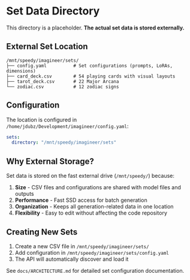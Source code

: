 # Set Data Directory

This directory is a placeholder. **The actual set data is stored externally.**

## External Set Location

```
/mnt/speedy/imagineer/sets/
├── config.yaml          # Set configurations (prompts, LoRAs, dimensions)
├── card_deck.csv        # 54 playing cards with visual layouts
├── tarot_deck.csv       # 22 Major Arcana
└── zodiac.csv           # 12 zodiac signs
```

## Configuration

The location is configured in `/home/jdubz/Development/imagineer/config.yaml`:

```yaml
sets:
  directory: "/mnt/speedy/imagineer/sets"
```

## Why External Storage?

Set data is stored on the fast external drive (`/mnt/speedy/`) because:
1. **Size** - CSV files and configurations are shared with model files and outputs
2. **Performance** - Fast SSD access for batch generation
3. **Organization** - Keeps all generation-related data in one location
4. **Flexibility** - Easy to edit without affecting the code repository

## Creating New Sets

1. Create a new CSV file in `/mnt/speedy/imagineer/sets/`
2. Add configuration in `/mnt/speedy/imagineer/sets/config.yaml`
3. The API will automatically discover and load it

See `docs/ARCHITECTURE.md` for detailed set configuration documentation.
